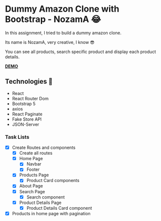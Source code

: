 # Dummy Amazon Clone with Bootstrap - NozamA :joy:

In this assignment, I tried to build a dummy amazon clone.

Its name is NozamA, very creative, I know :sunglasses:

You can see all products, search specific product and display each product details.

**[DEMO]()**

## Technologies :rocket:
- React
- React Router Dom
- Bootstrap 5
- axios
- React Paginate
- Fake Store API
- JSON-Server 

### Task Lists

- [x] Create Routes and components
  - [x] Create all routes
  - [x] Home Page
    - [x] Navbar
    - [x] Footer
  - [x] Products Page
    - [x] Product Card components
  - [x] About Page
  - [x] Search Page
    - [x] Search component
  - [x] Product Details Page
    - [x] Product Details Card component
- [x] Products in home page with pagination